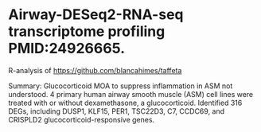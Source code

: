 # Airway-DESeq2-RNA-seq transcriptome profiling PMID:24926665. 
R-analysis of https://github.com/blancahimes/taffeta

Summary:
Glucocorticoid MOA to suppress inflammation in ASM not understood. 
4 primary human airway smooth muscle (ASM) cell lines were treated with or without dexamethasone, a glucocorticoid. 
Identified 316 DEGs, including DUSP1, KLF15, PER1, TSC22D3, C7, CCDC69, and CRISPLD2 glucocorticoid-responsive genes. 
